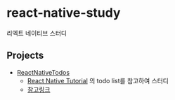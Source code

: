 # react-native-study
리엑트 네이티브 스터디

## Projects
- [ReactNativeTodos](./ReactNativeTodos)
  - [React Native Tutorial](https://jeffgukang.github.io/react-native-tutorial/)
의 todo list를 참고하여 스터디
  - [참고링크](https://jeffgukang.github.io/react-native-tutorial/kr/docs/basic-tutorial/basic-features(todolist))